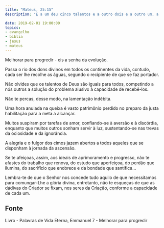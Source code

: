 ```yaml
---
title: "Mateus, 25:15"
description: "E a um deu cinco talentos e a outro dois e a outro um, a cada um segundo a sua capacidade..." - Jesus.

date: 2019-02-01 19:00:00
topics: 
- evangelho
- biblia
- jesus
- mateus
---
```


Melhorar para progredir - eis a senha da evolução.

Passa o rio dos dons divinos em todos os continentes da vida, contudo, cada ser lhe
recolhe as águas, segundo o recipiente de que se faz portador.

Não olvides que os talentos de Deus são iguais para todos, competindo a nós outros a
solução do problema alusivo à capacidade de recebê-los.

Não te percas, desse modo, na lamentação indébita.

Uma hora anulada na queixa é vasto patrimônio perdido no preparo da justa habilitação
para a meta a alcançar.

Muitos suspiram por tarefas de amor, confiando-se à aversão e à discórdia, enquanto que
muitos outros sonham servir à luz, sustentando-se nas trevas da ociosidade e da
ignorância.

A alegria e o fulgor dos cimos jazem abertos a todos aqueles que se disponham à jornada
da ascensão.

Se te afeiçoas, assim, aos ideais de aprimoramento e progresso, não te afastes do
trabalho que renova, do estudo que aperfeiçoa, do perdão que ilumina, do sacrifício que
enobrece e da bondade que santifica...

Lembra-te de que o Senhor nos concede tudo aquilo de que necessitamos para
comungar-Lhe a glória divina, entretanto, não te esqueças de que as dádivas do Criador
se fixam, nos seres da Criação, conforme a capacidade de cada um.



## Fonte
Livro - Palavras de Vida Eterna, Emmanuel
7 - Melhorar para progredir
